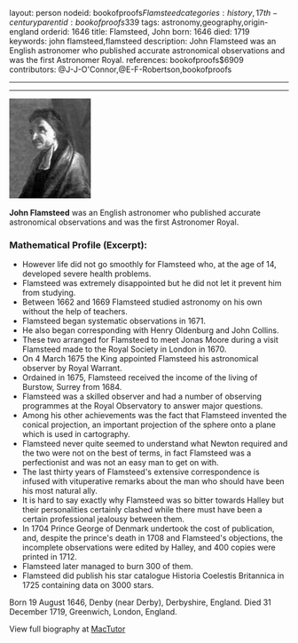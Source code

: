 layout: person
nodeid: bookofproofs$Flamsteed
categories: history,17th-century
parentid: bookofproofs$339
tags: astronomy,geography,origin-england
orderid: 1646
title: Flamsteed, John
born: 1646
died: 1719
keywords: john flamsteed,flamsteed
description: John Flamsteed was an English astronomer who published accurate astronomical observations and was the first Astronomer Royal.
references: bookofproofs$6909
contributors: @J-J-O'Connor,@E-F-Robertson,bookofproofs

---



---

![Flamsteed.jpg](https://github.com/bookofproofs/bookofproofs.github.io/blob/main/_sources/_assets/images/portraits/Flamsteed.jpg?raw=true)

**John Flamsteed** was an English astronomer who published accurate astronomical observations and was the first Astronomer Royal.

### Mathematical Profile (Excerpt):
* However life did not go smoothly for Flamsteed who, at the age of 14, developed severe health problems.
* Flamsteed was extremely disappointed but he did not let it prevent him from studying.
* Between 1662 and 1669 Flamsteed studied astronomy on his own without the help of teachers.
* Flamsteed began systematic observations in 1671.
* He also began corresponding with Henry Oldenburg and John Collins.
* These two arranged for Flamsteed to meet Jonas Moore during a visit Flamsteed made to the Royal Society in London in 1670.
* On 4 March 1675 the King appointed Flamsteed his astronomical observer by Royal Warrant.
* Ordained in 1675, Flamsteed received the income of the living of Burstow, Surrey from 1684.
* Flamsteed was a skilled observer and had a number of observing programmes at the Royal Observatory to answer major questions.
* Among his other achievements was the fact that Flamsteed invented the conical projection, an important projection of the sphere onto a plane which is used in cartography.
* Flamsteed never quite seemed to understand what Newton required and the two were not on the best of terms, in fact Flamsteed was a perfectionist and was not an easy man to get on with.
* The last thirty years of Flamsteed's extensive correspondence is infused with vituperative remarks about the man who should have been his most natural ally.
* It is hard to say exactly why Flamsteed was so bitter towards Halley but their personalities certainly clashed while there must have been a certain professional jealousy between them.
* In 1704 Prince George of Denmark undertook the cost of publication, and, despite the prince's death in 1708 and Flamsteed's objections, the incomplete observations were edited by Halley, and 400 copies were printed in 1712.
* Flamsteed later managed to burn 300 of them.
* Flamsteed did publish his star catalogue Historia Coelestis Britannica in 1725 containing data on 3000 stars.

Born 19 August 1646, Denby (near Derby), Derbyshire, England. Died 31 December 1719, Greenwich, London, England.

View full biography at [MacTutor](https://mathshistory.st-andrews.ac.uk/Biographies/Flamsteed/)
